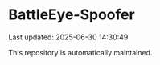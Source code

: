 # BattleEye-Spoofer

Last updated: 2025-06-30 14:30:49

This repository is automatically maintained.

